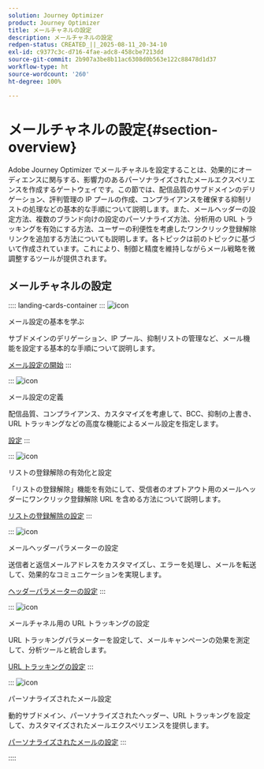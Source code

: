 ```yaml
---
solution: Journey Optimizer
product: Journey Optimizer
title: メールチャネルの設定
description: メールチャネルの設定
redpen-status: CREATED_||_2025-08-11_20-34-10
exl-id: c9377c3c-d716-4fae-adc8-458cbe7213dd
source-git-commit: 2b907a3be8b11ac6308d0b563e122c88478d1d37
workflow-type: ht
source-wordcount: '260'
ht-degree: 100%

---
```


# メールチャネルの設定{#section-overview}

Adobe Journey Optimizer でメールチャネルを設定することは、効果的にオーディエンスに関与する、影響力のあるパーソナライズされたメールエクスペリエンスを作成するゲートウェイです。この節では、配信品質のサブドメインのデリゲーション、評判管理の IP プールの作成、コンプライアンスを確保する抑制リストの処理などの基本的な手順について説明します。また、メールヘッダーの設定方法、複数のブランド向けの設定のパーソナライズ方法、分析用の URL トラッキングを有効にする方法、ユーザーの利便性を考慮したワンクリック登録解除リンクを追加する方法についても説明します。各トピックは前のトピックに基づいて作成されています。これにより、制御と精度を維持しながらメール戦略を微調整するツールが提供されます。

## メールチャネルの設定

:::: landing-cards-container
:::
![icon](https://cdn.experienceleague.adobe.com/icons/circle-play.svg?lang=ja)

メール設定の基本を学ぶ

サブドメインのデリゲーション、IP プール、抑制リストの管理など、メール機能を設定する基本的な手順について説明します。

[メール設定の開始](../using/email/get-started-email-config.md)
:::

:::
![icon](https://cdn.experienceleague.adobe.com/icons/gear.svg?lang=ja)

メール設定の定義

配信品質、コンプライアンス、カスタマイズを考慮して、BCC、抑制の上書き、URL トラッキングなどの高度な機能によるメール設定を指定します。

[設定](../using/email/email-settings.md)
:::

:::
![icon](https://cdn.experienceleague.adobe.com/icons/list-check.svg?lang=ja)

リストの登録解除の有効化と設定

「リストの登録解除」機能を有効にして、受信者のオプトアウト用のメールヘッダーにワンクリック登録解除 URL を含める方法について説明します。

[リストの登録解除の設定](../using/email/list-unsubscribe.md)
:::

:::
![icon](https://cdn.experienceleague.adobe.com/icons/gear.svg?lang=ja)

メールヘッダーパラメーターの設定

送信者と返信メールアドレスをカスタマイズし、エラーを処理し、メールを転送して、効果的なコミュニケーションを実現します。

[ヘッダーパラメーターの設定](../using/email/header-parameters.md)
:::

:::
![icon](https://cdn.experienceleague.adobe.com/icons/chart-line.svg?lang=ja)

メールチャネル用の URL トラッキングの設定

URL トラッキングパラメーターを設定して、メールキャンペーンの効果を測定して、分析ツールと統合します。

[URL トラッキングの設定](../using/email/url-tracking.md)
:::

:::
![icon](https://cdn.experienceleague.adobe.com/icons/bullseye.svg?lang=ja)

パーソナライズされたメール設定

動的サブドメイン、パーソナライズされたヘッダー、URL トラッキングを設定して、カスタマイズされたメールエクスペリエンスを提供します。

[パーソナライズされたメールの設定](../using/email/surface-personalization.md)
:::

::::
